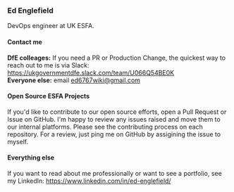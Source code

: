 ### Ed Englefield
DevOps engineer at UK ESFA.

#### Contact me
**DfE colleages:** If you need a PR or Production Change, the quickest way to reach out to me is via Slack: https://ukgovernmentdfe.slack.com/team/U066Q54BE0K  
**Everyone else:** email ed6767wiki@gmail.com


#### Open Source ESFA Projects
If you'd like to contribute to our open source efforts, open a Pull Request or Issue on GitHub. I'm happy to review any issues raised and move them to our internal platforms. Please see the contributing process on each repository. For a review, just ping me on GitHub by assigining the issue to myself.

#### Everything else
If you want to read about me professionally or want to see a portfolio, see my LinkedIn: https://www.linkedin.com/in/ed-englefield/
